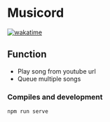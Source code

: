 # Musicord

[![wakatime](https://wakatime.com/badge/github/rhy3h/musicord.svg)](https://wakatime.com/badge/github/rhy3h/musicord)

## Function

- Play song from youtube url
- Queue multiple songs

### Compiles and development

```
npm run serve
```
